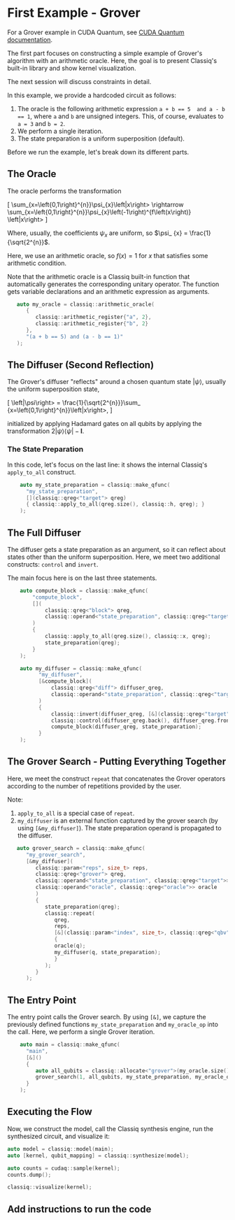 # First Example - Grover

For a Grover example in CUDA Quantum, see 
[CUDA Quantum documentation](https://nvidia.github.io/cuda-quantum/latest/specification/cudaq/examples.html#grover-s-algorithm).

The first part focuses on constructing a simple example of 
Grover's algorithm with an arithmetic oracle. Here, the goal is 
to present Classiq's built-in library and show kernel 
visualization. 

The next session will discuss constraints in detail.

In this example, we provide a hardcoded circuit as follows:

1. The oracle is the following arithmetic expression `a + b == 5 
   and a - b == 1`, where `a` and `b` are unsigned integers. 
   This, of course, evaluates to `a = 3` and `b = 2`.
2. We perform a single iteration.
3. The state preparation is a uniform superposition (default).

Before we run the example, let's break down its different parts. 

## The Oracle

The oracle performs the transformation

\[
\sum_{x=\left\{0,1\right\}^{n}}\psi_{x}\left|x\right> \rightarrow
\sum_{x=\left\{0,1\right\}^{n}}\psi_{x}\left(-1\right)^{f\left(x\right)}
\left|x\right>
\]

Where, usually, the coefficients $\psi_{x}$ are uniform, so $\psi_
{x} = \frac{1}{\sqrt{2^{n}}$.

Here, we use an arithmetic oracle, so $f\left(x\right) = 1$ for 
$x$ that satisfies some arithmetic condition. 

Note that the arithmetic oracle is a Classiq built-in function that 
automatically generates the corresponding unitary operator. The 
function gets variable declarations and an arithmetic expression 
as arguments.

```cpp
   auto my_oracle = classiq::arithmetic_oracle(
      {
         classiq::arithmetic_register{"a", 2}, 
         classiq::arithmetic_register{"b", 2}
      },
      "(a + b == 5) and (a - b == 1)"
   );
```

## The Diffuser (Second Reflection)

The Grover's diffuser "reflects" around a chosen quantum state 
$\left|\psi\right>$, 
usually the uniform superposition state, 

\[ 
\left|\psi\right> = \frac{1}{\sqrt{2^{n}}}\sum_
{x=\left\{0,1\right\}^{n}}\left|x\right>,
\] 

initialized by applying 
Hadamard gates on all qubits by applying the transformation 
$2\left|\psi\right>\left<\psi\right| - \mathbf{I}$.

### The State Preparation

In this code, let's focus on the last line: it shows the internal 
Classiq's `apply_to_all` construct.

```cpp
    auto my_state_preparation = classiq::make_qfunc(
      "my_state_preparation",
      [](classiq::qreg<"target"> qreg)
      { classiq::apply_to_all(qreg.size(), classiq::h, qreg); }
    );
```

## The Full Diffuser

The diffuser gets a state preparation as an argument, so it can 
reflect about states other than the uniform superposition. Here,
we meet two additional constructs: `control` and `invert`.

The main focus here is on the last three statements.

```cpp
    auto compute_block = classiq::make_qfunc(
        "compute_block",
        [](
            classiq::qreg<"block"> qreg,
            classiq::operand<"state_preparation", classiq::qreg<"target">> state_preparation
        )
        {
            classiq::apply_to_all(qreg.size(), classiq::x, qreg);
            state_preparation(qreg);
        }
    );

    auto my_diffuser = classiq::make_qfunc(
          "my_diffuser",
          [&compute_block](
              classiq::qreg<"diff"> diffuser_qreg,
              classiq::operand<"state_preparation", classiq::qreg<"target">> state_preparation
          )
          {
              classiq::invert(diffuser_qreg, [&](classiq::qreg<"target"> q) { compute_block(q, state_preparation); });
              classiq::control(diffuser_qreg.back(), diffuser_qreg.front(diffuser_qreg.size() - 1), classiq::z);
              compute_block(diffuser_qreg, state_preparation);
          }
    );
```

## The Grover Search - Putting Everything Together

Here, we meet the construct `repeat` that concatenates the Grover 
operators according to the number of repetitions provided by the 
user. 

Note: 

1. `apply_to_all` is a special case of `repeat`.
2. `my_diffuser` is an external function captured by the grover 
   search (by using `[&my_diffuser]`). The state preparation 
   operand is propagated to the diffuser.

```cpp
   auto grover_search = classiq::make_qfunc(
      "my_grover_search",
      [&my_diffuser](
         classiq::param<"reps", size_t> reps,
         classiq::qreg<"grover"> qreg,
         classiq::operand<"state_preparation", classiq::qreg<"target">> state_preparation,
         classiq::operand<"oracle", classiq::qreg<"oracle">> oracle
         )
         {
            state_preparation(qreg);
            classiq::repeat(
               qreg,
               reps,
               [&](classiq::param<"index", size_t>, classiq::qreg<"qbv"> q)
               {
               oracle(q);
               my_diffuser(q, state_preparation);
               }
            );
         }
      );
```

## The Entry Point

The entry point calls the Grover search. 
By using `[&]`, we capture the previously defined functions 
`my_state_preparation` and `my_oracle_op` into the call. Here, we 
perform a single Grover iteration.

```cpp
    auto main = classiq::make_qfunc(
      "main",
      [&]()
      {
         auto all_qubits = classiq::allocate<"grover">(my_oracle.size());
         grover_search(1, all_qubits, my_state_preparation, my_oracle_op);
      }
    );
```

## Executing the Flow

Now, we construct the model, call the Classiq synthesis 
engine, run the synthesized circuit, and visualize it:

```cpp
auto model = classiq::model(main);
auto [kernel, qubit_mapping] = classiq::synthesize(model);

auto counts = cudaq::sample(kernel);
counts.dump();

classiq::visualize(kernel);
```

## Add instructions to run the code